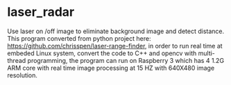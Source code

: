 # laser_radar
Use laser on /off image to eliminate background image and detect distance.
This program converted from python project here: https://github.com/chrisspen/laser-range-finder, in order to run real time at embeded Linux system, convert the code to C++ and opencv with multi-thread programming, the program can run on Raspberry 3 which has 4 1.2G ARM core with real time image processing at 15 HZ with 640X480 image resolution.  

